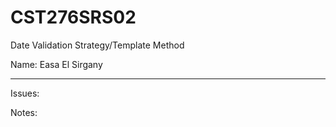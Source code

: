 # CST276SRS02  

Date Validation Strategy/Template Method  

Name: Easa El Sirgany 

---
Issues:  


Notes:  


###

